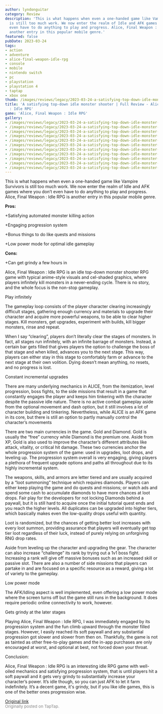 ```yaml
---
author: lyndonguitar
category: Review
description: 'This is what happens when even a one-handed game like Vampire Survivors
  is still too much work. We now enter the realm of Idle and AFK games where you don’t
  even have to do anything to play and progress. Alice, Final Weapon : Idle RPG is
  another entry in this popular mobile genre.'
featured: false
pubDate: 2023-03-24
tags:
- action
- adventure
- alice-final-weapon-idle-rpg
- console
- mobile
- nintendo switch
- pc
- playstation
- playstation 4
- taptap
- xbox one
thumb: /images/reviews/legacy/2023-03-24-a-satisfying-top-down-idle-monster-shooter--full-review---alice-final-weapon--idle-rpg-0.avif
title: 'A satisfying top-down idle monster shooter | Full Review - Alice, Final Weapon
  : Idle RPG'
game: 'Alice, Final Weapon : Idle RPG'
gallery:
- /images/reviews/legacy/2023-03-24-a-satisfying-top-down-idle-monster-shooter--full-review---alice-final-weapon--idle-rpg-0.avif
- /images/reviews/legacy/2023-03-24-a-satisfying-top-down-idle-monster-shooter--full-review---alice-final-weapon--idle-rpg-1.avif
- /images/reviews/legacy/2023-03-24-a-satisfying-top-down-idle-monster-shooter--full-review---alice-final-weapon--idle-rpg-2.avif
- /images/reviews/legacy/2023-03-24-a-satisfying-top-down-idle-monster-shooter--full-review---alice-final-weapon--idle-rpg-3.avif
- /images/reviews/legacy/2023-03-24-a-satisfying-top-down-idle-monster-shooter--full-review---alice-final-weapon--idle-rpg-4.avif
- /images/reviews/legacy/2023-03-24-a-satisfying-top-down-idle-monster-shooter--full-review---alice-final-weapon--idle-rpg-5.avif
- /images/reviews/legacy/2023-03-24-a-satisfying-top-down-idle-monster-shooter--full-review---alice-final-weapon--idle-rpg-6.avif
- /images/reviews/legacy/2023-03-24-a-satisfying-top-down-idle-monster-shooter--full-review---alice-final-weapon--idle-rpg-7.avif
- /images/reviews/legacy/2023-03-24-a-satisfying-top-down-idle-monster-shooter--full-review---alice-final-weapon--idle-rpg-8.avif
- /images/reviews/legacy/2023-03-24-a-satisfying-top-down-idle-monster-shooter--full-review---alice-final-weapon--idle-rpg-9.avif
- /images/reviews/legacy/2023-03-24-a-satisfying-top-down-idle-monster-shooter--full-review---alice-final-weapon--idle-rpg-10.avif
---
```

This is what happens when even a one-handed game like Vampire Survivors is still too much work. We now enter the realm of Idle and AFK games where you don’t even have to do anything to play and progress. Alice, Final Weapon : Idle RPG is another entry in this popular mobile genre.


**Pros:**


+Satisfying automated monster killing action

+Engaging progression system

+Bonus things to do like quests and missions

+Low power mode for optimal idle gameplay


**Cons:**


+Can get grindy a few hours in

Alice, Final Weapon : Idle RPG is an idle top-down monster shooter RPG game with typical anime-style visuals and cel-shaded graphics, where players infinitely kill monsters in a never-ending cycle. There is no story, and the whole focus is the non-stop gameplay.

Play infinitely

The gameplay loop consists of the player character clearing increasingly difficult stages, gathering enough currency and materials to upgrade their character and acquire more powerful weapons, to be able to clear higher stages. Kill monsters, get upgrades, experiment with builds, kill bigger monsters, rinse and repeat.

When I say “clearing”, players don’t literally clear the stages of monsters. In fact, all stages run infinitely, with an infinite barrage of monsters. Instead, a certain bar gets filled that gives players the option to challenge the boss of that stage and when killed, advances you to the next stage. This way, players can either stay in this stage to comfortably farm or advance to the next stage at their own volition. Dying doesn’t mean anything, no resets, and no progress is lost.

Constant incremental upgrades

There are many underlying mechanics in ALICE, from the itemization, level progression, boss fights, to the side missions that result in a game that constantly engages the player and keeps him tinkering with the character despite the passive idle nature. There is no active combat gameplay aside from the optional movement and dash option, but it still involves a lot of character building and tinkering. Nevertheless, while ALICE is an AFK game in its core, but there is still an option to partly manually control the character’s movements

There are two main currencies in the game. Gold and Diamond. Gold is usually the “free” currency while Diamond is the premium one. Aside from XP, Gold is also used to improve the character’s different attributes like attack, vitality, or critical hit damage. These two currencies anchor the whole progression system of the game: used in upgrades, loot drops, and leveling up. The progression system overall is very engaging, giving players a plethora of frequent upgrade options and paths all throughout due to its highly incremental system.

The weapons, skills, and armors are letter tiered and are usually acquired by a “loot summoning” technique which requires diamonds. Players can either keep playing the game and do quests and missions; or watch ads and spend some cash to accumulate diamonds to have more chances at loot drops. Fair play for the developers for not locking Diamonds behind a paywall, but it is still hard to acquire once the initial tutorial quest ends and you reach the higher levels. All duplicates can be upgraded into higher tiers, which basically makes even the low-quality drops useful with quantity.

Loot is randomized, but the chances of getting better loot increases with every loot summon, providing assurance that players will eventually get top tier loot regardless of their luck, instead of purely relying on unforgiving RNG drop rates.

Aside from leveling up the character and upgrading the gear. The character can also increase “challenge” its rank by trying out a 1v1 boss fight. Increasing a rank will give off massive bonuses such as an increased skill or passive slot. There are also a number of side missions that players can partake in and are focused on a specific resource as a reward, giving a lot of variety to the gameplay.

Low power mode

The AFK/Idling aspect is well implemented, even offering a low power mode where the screen turns off but the game still runs in the background. It does require periodic online connectivity to work, however.

Gets grindy at the later stages

Playing Alice, Final Weapon : Idle RPG, I was immediately engaged by its progression system and the fun climb upward through the monster filled stages. However, I easily reached its soft paywall and any substantial progression got slower and slower from then on. Thankfully, the game is not as tainted as other free-to-play games and the in-app purchases are only encouraged at worst, and optional at best, not forced down your throat.

Conclusion:

Alice, Final Weapon : Idle RPG is an interesting idle RPG game with well-oiled mechanics and satisfying progression system, that is until players hit a soft paywall and it gets very grindy to substantially increase your character’s power. It’s idle though, so you can just AFK to let it farm indefinitely. It’s a decent game, it's grindy, but if you like idle games, this is one of the better ones progression wise.

[Original link](https://www.taptap.io/post/4887834)<br><span style="font-size: 0.95em; color: #888;">Originally posted on TapTap.</span>
